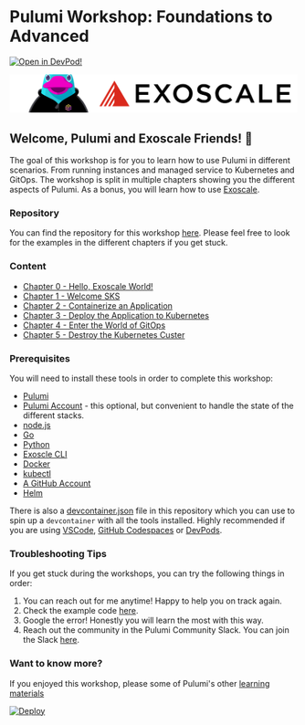 # Pulumi Workshop: Foundations to Advanced

[![Open in DevPod!](https://devpod.sh/assets/open-in-devpod.svg)](https://devpod.sh/open#https://github.com/dirien/pulumi-exoscale-workshop)

<img src="img/main.png">

## Welcome, Pulumi and Exoscale Friends! 👋

The goal of this workshop is for you to learn how to use Pulumi in different scenarios. From running instances and
managed service to Kubernetes and GitOps. The workshop is split in multiple chapters showing you the different aspects
of Pulumi. As a bonus, you will learn how to use [Exoscale](https://www.exoscale.com/).

### Repository

You can find the repository for this workshop [here](https://github.com/dirien/pulumi-exoscale-workshop). Please feel
free to look for the examples in the different chapters if you get stuck.

### Content

- [Chapter 0 - Hello, Exoscale World!](./00-hello-exoscale-world.md)
- [Chapter 1 - Welcome SKS](./01-sks-cluster-setup.md)
- [Chapter 2 - Containerize an Application](./02-app.md)
- [Chapter 3 - Deploy the Application to Kubernetes](./03-simple-deploy-app.md)
- [Chapter 4 - Enter the World of GitOps](./04-argocd-setup.md)
- [Chapter 5 - Destroy the Kubernetes Custer](./05-cluster-teardown.md)

### Prerequisites

You will need to install these tools in order to complete this workshop:

- [Pulumi](https://www.pulumi.com/docs/get-started/install/)
- [Pulumi Account](https://app.pulumi.com/signup) - this optional, but convenient to handle the state of the different
  stacks.
- [node.js](https://nodejs.org/en/download/)
- [Go](https://golang.org/doc/install)
- [Python](https://www.python.org/downloads/)
- [Exoscle CLI](https://community.exoscale.com/documentation/tools/exoscale-command-line-interface/)
- [Docker](https://docs.docker.com/get-docker/)
- [kubectl](https://kubernetes.io/docs/tasks/tools/)
- [A GitHub Account](https://github.com/signup)
- [Helm](https://helm.sh/docs/intro/install/)

There is also a [devcontainer.json](.devcontainer/devcontainer.json) file in this repository which you can use to spin
up a `devcontainer` with all the tools installed. Highly recommended if you are
using [VSCode](https://code.visualstudio.com/docs/devcontainers/containers), [GitHub Codespaces](https://docs.github.com/en/codespaces/overview)
or
[DevPods](https://devpod.sh).

### Troubleshooting Tips

If you get stuck during the workshops, you can try the following things in order:

1. You can reach out for me anytime! Happy to help you on track again.
1. Check the example code [here](https://github.com/dirien/pulumi-exoscale-workshop).
1. Google the error! Honestly you will learn the most with this way.
1. Reach out the community in the Pulumi Community Slack. You can join the Slack [here](https://slack.pulumi.com/).

### Want to know more?

If you enjoyed this workshop, please some of Pulumi's other [learning materials](https://www.pulumi.com/learn/)

[![Deploy](https://get.pulumi.com/new/button.svg)](https://www.pulumi.com/)
